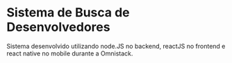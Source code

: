 # Sistema de Busca de Desenvolvedores
Sistema desenvolvido utilizando node.JS no backend, reactJS no frontend e react native no mobile durante a Omnistack.
